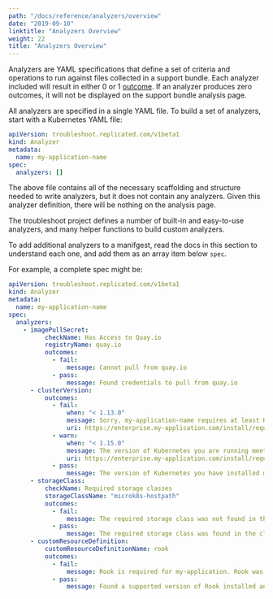 ```yaml
---
path: "/docs/reference/analyzers/overview"
date: "2019-09-10"
linktitle: "Analyzers Overview"
weight: 22
title: "Analyzers Overview"
---
```


Analyzers are YAML specifications that define a set of criteria and operations to run against files collected in a support bundle. Each analyzer included will result in either 0 or 1 [outcome](../outcomes). If an analyzer produces zero outcomes, it will not be displayed on the support bundle analysis page.

All analyzers are specified in a single YAML file. To build a set of analyzers, start with a Kubernetes YAML file:

```yaml
apiVersion: troubleshoot.replicated.com/v1beta1
kind: Analyzer
metadata:
  name: my-application-name
spec:
  analyzers: []
```

The above file contains all of the necessary scaffolding and structure needed to write analyzers, but it does not contain any analyzers. Given this analyzer definition, there will be nothing on the analysis page.

The troubleshoot project defines a number of built-in and easy-to-use analyzers, and many helper functions to build custom analyzers.

To add additional analyzers to a manifgest, read the docs in this section to understand each one, and add them as an array item below `spec`.

For example, a complete spec might be:

```yaml
apiVersion: troubleshoot.replicated.com/v1beta1
kind: Analyzer
metadata:
  name: my-application-name
spec:
  analyzers:
    - imagePullSecret:
          checkName: Has Access to Quay.io
          registryName: quay.io
          outcomes:
            - fail:
                message: Cannot pull from quay.io
            - pass:
                message: Found credentials to pull from quay.io
      - clusterVersion:
          outcomes:
            - fail:
                when: "< 1.13.0"
                message: Sorry, my-application-name requires at least Kubernetes 1.14.0. Please update your Kubernetes cluster before installing.
                uri: https://enterprise.my-application.com/install/requirements/kubernetes
            - warn:
                when: "< 1.15.0"
                message: The version of Kubernetes you are running meets the minimum requirements to run my-application-name. It's recommended to run Kubernetes 1.15.0 or later.
                uri: https://enterprise.my-application.com/install/requirements/kubernetes
            - pass:
                message: The version of Kubernetes you have installed meets the required and recommended versions.
      - storageClass:
          checkName: Required storage classes
          storageClassName: "microk8s-hostpath"
          outcomes:
            - fail:
                message: The required storage class was not found in the cluster.
            - pass:
                message: The required storage class was found in the cluster.
      - customResourceDefinition:
          customResourceDefinitionName: rook
          outcomes:
            - fail:
                message: Rook is required for my-application. Rook was not found in the cluster.
            - pass:
                message: Found a supported version of Rook installed and running in the cluster.

```